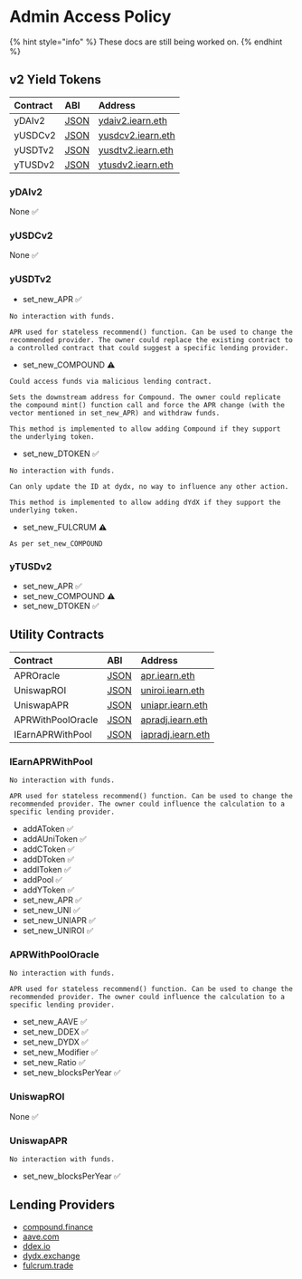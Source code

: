 # Admin Access Policy

{% hint style="info" %}
These docs are still being worked on.
{% endhint %}

## v2 Yield Tokens

| Contract | ABI                                                                            | Address                                                                                                  |
| :------- | :----------------------------------------------------------------------------- | :------------------------------------------------------------------------------------------------------- |
| yDAIv2   | [JSON](https://github.com/yearn/itoken/blob/master/build/contracts/yDAI.json)  | [ydaiv2.iearn.eth](https://etherscan.io/address/0x16de59092dAE5CcF4A1E6439D611fd0653f0Bd01#readContract) |
| yUSDCv2  | [JSON](https://github.com/yearn/itoken/blob/master/build/contracts/yUSDC.json) | [yusdcv2.iearn.eth](https://etherscan.io/address/0xd6aD7a6750A7593E092a9B218d66C0A814a3436e)             |
| yUSDTv2  | [JSON](https://github.com/yearn/itoken/blob/master/build/contracts/yUSDT.json) | [yusdtv2.iearn.eth](https://etherscan.io/address/0x83f798e925BcD4017Eb265844FDDAbb448f1707D)             |
| yTUSDv2  | [JSON](https://github.com/yearn/itoken/blob/master/build/contracts/yTUSD.json) | [ytusdv2.iearn.eth](https://etherscan.io/address/0x73a052500105205d34daf004eab301916da8190f)             |

### yDAIv2

None ✅

### yUSDCv2

None ✅

### yUSDTv2

- set_new_APR ✅

```text
No interaction with funds.

APR used for stateless recommend() function. Can be used to change the recommended provider. The owner could replace the existing contract to a controlled contract that could suggest a specific lending provider.
```

- set_new_COMPOUND ⚠️

```text
Could access funds via malicious lending contract.

Sets the downstream address for Compound. The owner could replicate the compound mint() function call and force the APR change (with the vector mentioned in set_new_APR) and withdraw funds.

This method is implemented to allow adding Compound if they support the underlying token.
```

- set_new_DTOKEN ✅

```text
No interaction with funds.

Can only update the ID at dydx, no way to influence any other action.

This method is implemented to allow adding dYdX if they support the underlying token.
```

- set_new_FULCRUM ⚠️

```text
As per set_new_COMPOUND
```

### yTUSDv2

- set_new_APR ✅
- set_new_COMPOUND ⚠️
- set_new_DTOKEN ✅

## Utility Contracts

| Contract          | ABI                                                                                            | Address                                                                                                   |
| :---------------- | :--------------------------------------------------------------------------------------------- | :-------------------------------------------------------------------------------------------------------- |
| APROracle         | [JSON](https://github.com/yearn/apr-oracle/blob/master/build/contracts/APROracle.json)         | [apr.iearn.eth](https://etherscan.io/address/0x97ff4a1b787ade6b94cca95b61f79417c673331d#code)             |
| UniswapROI        | [JSON](https://github.com/yearn/uniswap-roi/blob/master/build/contracts/UniswapROI.json)       | [uniroi.iearn.eth](https://etherscan.io/address/0xd04ca0ae1cd8085438fdd8c22a76246f315c2687#readContract)  |
| UniswapAPR        | [JSON](https://github.com/yearn/uniswap-roi/blob/master/build/contracts/UniswapAPR.json)       | [uniapr.iearn.eth](https://etherscan.io/address/0x4c70D89A4681b2151F56Dc2c3FD751aBb9CE3D95#readContract)  |
| APRWithPoolOracle | [JSON](https://github.com/yearn/apr-oracle/blob/master/build/contracts/APRWithPoolOracle.json) | [apradj.iearn.eth](https://etherscan.io/address/0xAE8F37F0e8AD690486bFA2495113d7E94B7a7Ba6#code)          |
| IEarnAPRWithPool  | [JSON](https://github.com/yearn/uniswap-roi/blob/master/build/contracts/IEarnAPRWithPool.json) | [iapradj.iearn.eth](https://etherscan.io/address/0xcD5F61c392B61F440991DEf98FF6Af07FC6900D4#readContract) |

### IEarnAPRWithPool

```text
No interaction with funds.

APR used for stateless recommend() function. Can be used to change the recommended provider. The owner could influence the calculation to a specific lending provider.
```

- addAToken ✅
- addAUniToken ✅
- addCToken ✅
- addDToken ✅
- addIToken ✅
- addPool ✅
- addYToken ✅
- set_new_APR ✅
- set_new_UNI ✅
- set_new_UNIAPR ✅
- set_new_UNIROI ✅

### APRWithPoolOracle

```text
No interaction with funds.

APR used for stateless recommend() function. Can be used to change the recommended provider. The owner could influence the calculation to a specific lending provider.
```

- set_new_AAVE ✅
- set_new_DDEX ✅
- set_new_DYDX ✅
- set_new_Modifier ✅
- set_new_Ratio ✅
- set_new_blocksPerYear ✅

### UniswapROI

None ✅

### UniswapAPR

```text
No interaction with funds.
```

- set_new_blocksPerYear ✅

## Lending Providers

- [compound.finance](http://compound.finance/)
- [aave.com](http://aave.com/)
- [ddex.io](https://ddex.io/)
- [dydx.exchange](http://dydx.exchange/)
- [fulcrum.trade](http://fulcrum.trade/)
